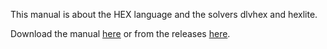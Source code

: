 This manual is about the HEX language and the solvers dlvhex and hexlite.

Download the manual [here](https://github.com/hexhex/manual/blob/master/Manual.pdf) or from the releases [here](https://github.com/hexhex/manual/releases).
